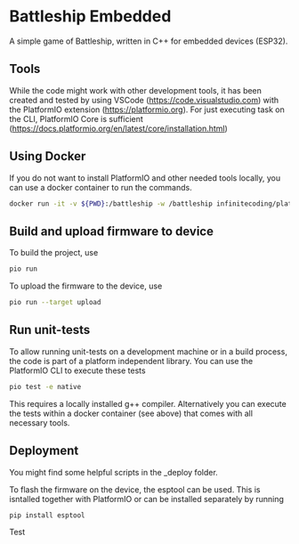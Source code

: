 # Battleship Embedded
A simple game of Battleship, written in C++ for embedded devices (ESP32).

## Tools
While the code might work with other development tools, it has been created and tested by using VSCode (https://code.visualstudio.com) with the PlatformIO extension (https://platformio.org). For just executing task on the CLI, PlatformIO Core is sufficient (https://docs.platformio.org/en/latest/core/installation.html)

## Using Docker 
If you do not want to install PlatformIO and other needed tools locally, you can use a docker container to run the commands.

```bash
docker run -it -v ${PWD}:/battleship -w /battleship infinitecoding/platformio-for-ci bash
```

## Build and upload firmware to device
To build the project, use

```bash
pio run
```

To upload the firmware to the device, use

```bash
pio run --target upload
```

## Run unit-tests
To allow running unit-tests on a development machine or in a build process, the code is part of a platform independent library. You can use the PlatformIO CLI to execute these tests 

```bash
pio test -e native
```
This requires a locally installed g++ compiler. Alternatively you can execute the tests within a docker container (see above) that comes with all necessary tools.

## Deployment
You might find some helpful scripts in the _deploy folder.

To flash the firmware on the device, the esptool can be used. This is isntalled together with PlatformIO or can be installed separately by running

```bash
pip install esptool
```

Test